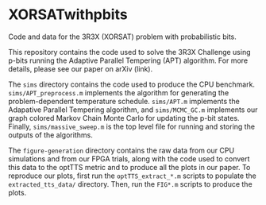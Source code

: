 # XORSATwithpbits
Code and data for the 3R3X (XORSAT) problem with probabilistic bits.

This repository contains the code used to solve the 3R3X Challenge using p-bits running the Adaptive Parallel Tempering (APT) algorithm. For more details, please see our paper on arXiv (link).

The `sims` directory contains the code used to produce the CPU benchmark. `sims/APT_preprocess.m` implements the algorithm for generating the problem-dependent temperature schedule. `sims/APT.m` implements the Adapative Parallel Tempering algorithm, and `sims/MCMC_GC.m` implements our graph colored Markov Chain Monte Carlo for updating the p-bit states. Finally, `sims/massive_sweep.m` is the top level file for running and storing the outputs of the algorithms.

The `figure-generation` directory contains the raw data from our CPU simulations and from our FPGA trials, along with the code used to convert this data to the optTTS metric and to produce all the plots in our paper. To reproduce our plots, first run the `optTTS_extract_*.m` scripts to populate the `extracted_tts_data/` directory. Then, run the `FIG*.m` scripts to produce the plots.
